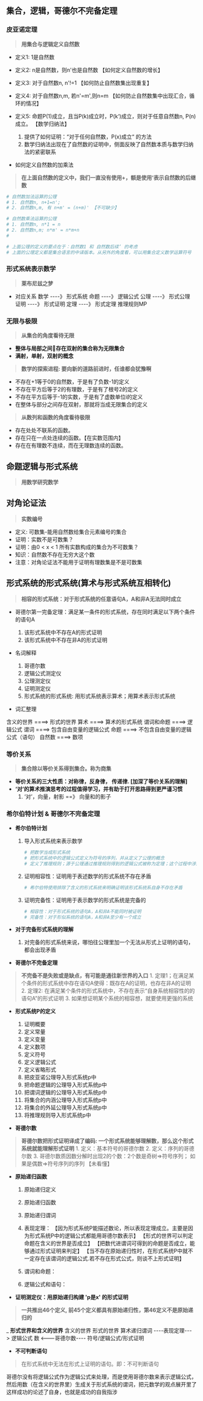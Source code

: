 ## **集合，逻辑，哥德尔不完备定理**

### **皮亚诺定理**
> **用集合与逻辑定义自然数**  

- 定义1: 1是自然数
- 定义2: n是自然数，则n'也是自然数 【如何定义自然数的增长】
- 定义3: 对于自然数n, n'!=1      【如何防止自然数集出现重复】
- 定义4: 对于自然数n,m, 若n'=m',则n=m   【如何防止自然数集中出现汇合，循环的情况】
- 定义5: 命题P(1)成立，且当P(k)成立时，P(k‘)成立，则对于任意自然数n, P(n)成立。 【数学归纳法】
    1. 提供了如何证明：“对于任何自然数，P(x)成立“ 的方法
    2. 数学归纳法出现在了自然数的证明中，侧面反映了自然数本质与数学归纳法的紧密联系
    
- 如何定义自然数的加乘法
> **在上面自然数的定义中，我们一直没有使用+，额是使用‘表示自然数的后继数**

```sh
# 自然数加法运算的公理
# 1. 自然数n, n+1=n';
# 2. 自然数n,m, 有 n+m' = (n+m)' 【不可缺少】

# 自然数乘法运算的公理
# 1. 自然数n, n*1 = n
# 2. 自然数n,m; n*m' = n*m+n
# 

# 上面公理的定义的要点在于：自然数1 和 自然数后续‘ 的考虑
# 上面的公理定义都是集合语言的中译版本。从另外的角度看，可以用集合定义数学运算符号
```
### **形式系统表示数学**
>**莱布尼兹之梦**
- 对应关系
数学 ----》 形式系统
命题 ----》 逻辑公式
公理 ----》 形式公理
证明 ----》 形式证明
定理 ----》 形式定理
推理规则MP

### **无限与极限**
> **从集合的角度看待无限**  
- **整体与局部之间存在双射的集合称为无限集合**
- **满射，单射，双射的概念**

> **数学的探索进程: 要向新的道路前进时，任谁都会犹豫啊**  
-  不存在+1等于0的自然数，于是有了负数-1的定义
-  不存在平方后等于2的有理数，于是有了根号2的定义
-  不存在平方后等于-1的实数，于是有了虚数单位i的定义
-  在整体与部分之间存在双射，那就将当成无限集合的定义

> **从数列和函数的角度看待极限**
- 存在处处不联系的函数。
- 存在只在一点处连续的函数。【在实数范围内】
- 存在在有理数不连续，而在无理数连续的函数。

## **命题逻辑与形式系统**
> **用数学研究数学**


## **对角论证法**
> **实数编号**
- 定义: 可数集-能用自然数给集合元素编号的集合
- 证明：实数不是可数集？
- 证明：由0 < x < 1 所有实数构成的集合为不可数集？
- 知识：自然数不存在无穷大这个数
- 注意：对角论证法不能用于证明有理数集是不是可数集

## **形式系统的形式系统(算术与形式系统互相转化)**
> **相容的形式系统：对于形式系统的任意语句A，A和非A无法同时成立**

- 哥德尔第一完备定理：满足某一条件的形式系统，存在同时满足以下两个条件的语句A
	1. 该形式系统中不存在A的形式证明
	2. 该形式系统中不存在非A的形式证明

- 名词解释
	1. 哥德尔数
	2. 逻辑公式测定仪
	3. 公理测定仪
	4. 证明测定仪
	5. 形式系统的形式系统: 用形式系统表示算术；用算术表示形式系统

- 词汇整理  

含义的世界  ====> 形式的世界
算术		====> 算术的形式系统
谓词和命题  ====> 逻辑公式
谓词		====> 包含自由变量的逻辑公式
命题        ====> 不包含自由变量的逻辑公式（语句）
自然数      ====> 数项
	
### **等价关系**
> **集合除以等价关系得到集合。称为商集**

- **等价关系的三大性质：对称律，反身律， 传递律. [加深了等价关系的理解]**
- **‘对’的算术推演思考的过程值得学习，并有助于打开思路得到更严谨习惯** 
	1. ‘对’，向量，射影 ==》 向量和的影子

### **希尔伯特计划 & 哥德尔不完备定理**

- **希尔伯特计划**
	1. 导入形式系统来表示数学
		```sh
		# 把数学当成形式系统
		# 把形式系统中的逻辑公式定义为符号的序列，并从定义了公理的概念
		# 定义了推理规则；源于公理通过推理规则得到的逻辑公式被称为定理；这个过程中涉及的逻辑公式的序列被称为形式证明
		```
	2. 证明相容性：证明用于表述数学的形式系统不存在矛盾
		```sh
		# 希尔伯特使用排除了含义的形式系统来明确证明该形式系统系自身不存在矛盾
		```
	3. 证明完备性：证明用于表示数学的形式系统是完备的
		```sh
		# 相容性：对于形式系统的语句A，A和非A不能同时被证明
		# 完备性：对于形似系统的语句A，A和非A至少有一个成立
		```
- **对于完备形式系统的理解**
	1. 对完备的形式系统来说，哪怕往公理里加一个无法从形式上证明的语句，都会出现矛盾
	

- **哥德尔不完备定理**
> **不完备不是失败或是缺点，有可能是通往新世界的入口**
	1. 定理1；在满足某个条件的形式系统中存在语句A使得：既存在A的证明，也存在非A的证明
	2. 定理2: 在满足某个条件的形式系统中，不存在表示“自身系统相容性的的语句A”的形式证明
	3. 如果想证明某个系统的相容想，就要使用更强的系统

- **形式系统P的定义**
 	1. 证明概要
	2. 定义常量
	3. 定义变量
	4. 定义数项
	5. 定义符号
	6. 定义逻辑公式
	7. 定义省略形式
	8. 把皮亚诺公理导入形式系统p中
	9. 把命题逻辑的公理导入形式系统p中
	10. 把谓词逻辑的公理导入形式系统p中
	11. 将集合的内涵公理导入形式系统p中
	12. 将集合的外延公理导入形式系统p中
	13. 将推理规则导入形式系统p中
	
- **哥德尔数**
> **哥德尔数把形式证明译成了编码: 一个形式系统能够理解数，那么这个形式系统就能理解形式证明**
	1. 定义：基本符号的哥德尔数
	2. 定义：序列的哥德尔数
	3. 哥德尔数质因数分解时出现2的个数：2个数是奇树=>符号序列； 如果是偶数=>符号序列的序列 【未看懂】
 
- **原始递归函数**
	1. 原始递归定义
	2. 原始递归函数
	3. 原始递归谓词
	4. 表现定理：
		【因为形式系统P能描述数论，所以表现定理成立。主要是因为形式系统P中的逻辑公式都能用哥德尔数表示】
		【形式的世界可以判定命题在含义的世界是否成立】
		【把数代进谓词可得到的命题是否成立，能够通过形式证明来判定】
		【当不存在原始递归性时，在形式系统P中就不一定存在该谓词的逻辑公式.若不存在形式公式，则谈不上形式证明】

	5. 谓词和命题：
	6. 逻辑公式和语句：

- **证明测定仪：用原始递归构建 'p是x' 的形式证明**
> **一共推出46个定义, 前45个定义都具有原始递归性，第46定义不是原始递归的**

_ **形式世界和含义的世界**
	含义的世界     				     形式的世界
	算术递归谓词  ----表现定理--->	 逻辑公式
	    数        <---哥德尔数----   符号/逻辑公式/形式证明

- **不可判断语句**
> 在形式系统中无法在形式上证明的语句。即：不可判断语句


哥德尔没有将逻辑公式作为逻辑公式来处理，而是使用哥德尔数来表示逻辑公式，然后用数（在含义的世界里）生成关于形式系统的谓词，把元数学的观点展开里了
这样成功的论述了自身，也就是成功的自我指涉


































	










